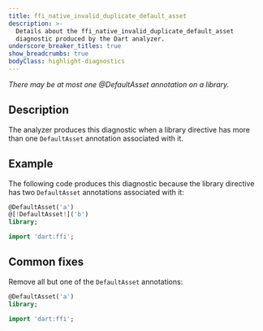```yaml
---
title: ffi_native_invalid_duplicate_default_asset
description: >-
  Details about the ffi_native_invalid_duplicate_default_asset
  diagnostic produced by the Dart analyzer.
underscore_breaker_titles: true
show_breadcrumbs: true
bodyClass: highlight-diagnostics
---
```


_There may be at most one @DefaultAsset annotation on a library._

## Description

The analyzer produces this diagnostic when a library directive has more
than one `DefaultAsset` annotation associated with it.

## Example

The following code produces this diagnostic because the library directive
has two `DefaultAsset` annotations associated with it:

```dart
@DefaultAsset('a')
@[!DefaultAsset!]('b')
library;

import 'dart:ffi';
```

## Common fixes

Remove all but one of the `DefaultAsset` annotations:

```dart
@DefaultAsset('a')
library;

import 'dart:ffi';
```
